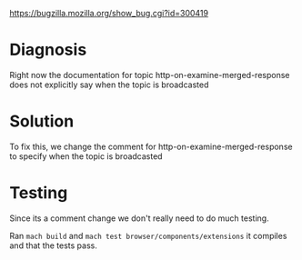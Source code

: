 https://bugzilla.mozilla.org/show_bug.cgi?id=300419
# Diagnosis

Right now the documentation for topic http-on-examine-merged-response does not explicitly say when the topic is broadcasted

# Solution

To fix this, we change the comment for http-on-examine-merged-response to specify when the topic is broadcasted

# Testing

Since its a comment change we don't really need to do much testing.

Ran ```mach build``` and ```mach test browser/components/extensions``` it compiles and that the tests pass.
